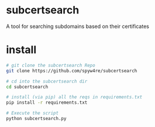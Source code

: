 # subcertsearch
A tool for searching subdomains based on their certificates

# install
```sh
# git clone the subcertsearch Repo
git clone https://github.com/spyw4re/subcertsearch

# cd into the subcertsearch dir
cd subcertsearch

# install (via pip) all the reqs in requirements.txt
pip install -r requirements.txt

# Execute the script
python subcertsearch.py
```
